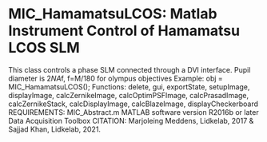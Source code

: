 # MIC_HamamatsuLCOS: Matlab Instrument Control of Hamamatsu LCOS SLM
This class controls a phase SLM connected through a DVI interface.
Pupil diameter is 2*NA*f, f=M/180 for olympus objectives
Example: obj = MIC_HamamatsuLCOS();
Functions: delete, gui, exportState, setupImage, displayImage,
calcZernikeImage, calcOptimPSFImage, calcPrasadImage,
calcZernikeStack, calcDisplayImage, calcBlazeImage,
displayCheckerboard
REQUIREMENTS:
MIC_Abstract.m
MATLAB software version R2016b or later
Data Acquisition Toolbox
CITATION: Marjoleing Meddens, Lidkelab, 2017 & Sajjad Khan, Lidkelab,
2021.
